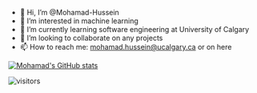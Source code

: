 - 👋 Hi, I’m @Mohamad-Hussein
- 👀 I’m interested in machine learning
- 🌱 I’m currently learning software engineering at University of Calgary
- 💞️ I’m looking to collaborate on any projects
- 📫 How to reach me: mohamad.hussein@ucalgary.ca or on here

<!---
Mohamad-Hussein/Mohamad-Hussein is a ✨ special ✨ repository because its `README.md` (this file) appears on your GitHub profile.
You can click the Preview link to take a look at your changes.
--->
[![Mohamad's GitHub stats](https://github-readme-stats.vercel.app/api?username=Mohamad-Hussein&theme=tokyonight)](https://github.com/anuraghazra/github-readme-stats)

![visitors](https://visitor-badge.glitch.me/badge?page_id=Mohamad-Hussein.581706404&left_color=green&right_color=red)
